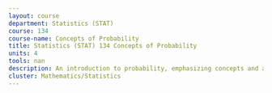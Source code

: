```yaml
---
layout: course 
department: Statistics (STAT)
course: 134
course-name: Concepts of Probability
title: Statistics (STAT) 134 Concepts of Probability
units: 4
tools: nan
description: An introduction to probability, emphasizing concepts and applications. Conditional expectation, independence, laws of large numbers. Discrete and continuous random variables. Central limit theorem. Selected topics such as the Poisson process, Markov chains, characteristic functions.
cluster: Mathematics/Statistics
---
```

